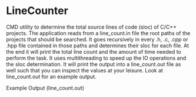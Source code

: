 # LineCounter
CMD utility to determine the total source lines of code (sloc) of C/C++ projects.
The application reads from a line_count.in file the root paths of the projects that should be searched. It goes recursively in every .h, .c, .cpp or .hpp file contained in those paths and determines their sloc for each file. At the end it will print the total line count and the amount of time needed to perform the task. It uses multithreading to speed up the IO operations and the sloc determination. It will print the output into a line_count.out file as well such that you can inspect the values at your leisure. Look at line_count.out for an example output.

Example Output
(line_count.out)